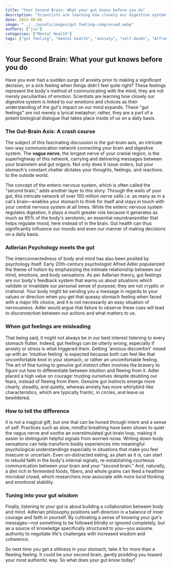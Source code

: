 ```yaml
---
title: "Your Second Brain: What your gut knows before you do"
description: "Scientists are learning how closely our digestive system is linked to our emotions and choices as their understanding of the gut's impact on our mind expands."
date: 2025-08-06
image: "../../assets/images/gut feeling-compressed.webp"
authors: ["jiu"]
categories: ["Mental Health"]
tags: ["gut feeling", "mental health", "anxiety", "self-doubt", "Alfred Adler", "psychology"]
---
```


## Your Second Brain: What your gut knows before you do
Have you ever had a sudden surge of anxiety prior to making a significant decision, or a sick feeling when things didn't feel quite right? These feelings represent the body's method of communicating with the mind; they are not merely peculiarities of emotion. Scientists are learning how closely our digestive system is linked to our emotions and choices as their understanding of the gut's impact on our mind expands. These "gut feelings" are not merely a lyrical metaphor; rather, they are a part of a potent biological dialogue that takes place inside of us on a daily basis.

### The Gut-Brain Axis: A crash course
The subject of this fascinating discussion is the gut-brain axis, an intricate two-way communication network connecting your brain and digestive system. The **vagus nerve**, the longest nerve of your cranial region, is the superhighway of this network, carrying and delivering messages between your brainstem and gut organs. Not only does it issue orders, but your stomach's constant chatter dictates your thoughts, feelings, and reactions to the outside world.

The concept of the enteric nervous system, which is often called the "second brain," adds another layer to this story. Through the walls of your gut, this intricate network of over 100 million nerve cells i.e. as many as in a cat's brain—enables your stomach to think for itself and stays in touch with your central nervous system at all times. While the enteric nervous system regulates digestion, it plays a much greater role because it generates as much as 95% of the body's serotonin, an essential neurotransmitter that helps regulate mood, here instead of in the brain. Gut health can thus significantly influence our moods and even our manner of making decisions on a daily basis.

### Adlerian Psychology meets the gut
The interconnectedness of body and mind has also been posited by psychology itself. Early 20th-century psychologist Alfred Adler popularized the theme of holism by emphasizing the intimate relationship between our mind, emotions, and body sensations. As per Adlerian theory, gut feelings are our body's feedback system that warns us about situations which validate or invalidate our personal sense of purpose; they are not cryptic or irrational. 
Your body might be sending you a message in regards to your values or direction when you get that queasy stomach feeling when faced with a major life choice, and it is not necessarily an easy situation of nervousness. Adler would argue that failure to observe these cues will lead to disconnection between our actions and what matters to us.

### When gut feelings are misleading
That being said, it might not always be in our best interest listening to every stomach flutter. Indeed, gut feelings can be utterly wrong, especially if anxiety or stress is what triggered them. Getting 'anxious discomfort' mixed up with an 'intuitive feeling' is expected because both can feel like that uncomfortable knot in your stomach, or rather an uncomfortable feeling. The art of fine tuning to genuine gut instinct often involves the bravery to figure out how to differentiate between intuition and fleeing from it. Adler placed a high value on courage: trusting ourselves despite doubting our fears, instead of fleeing from them. Genuine gut instincts emerge more clearly, steadily, and quietly, whereas anxiety has more whirlybird-like characteristics, which are typically frantic, in circles, and leave us bewildered.


### How to tell the difference
It is not a magical gift, but one that can be honed through intent and a sense of self. Practices such as slow, mindful breathing have been shown to quiet the vagus nerve and soothe an overstimulated gut-brain loop, making it easier to distinguish helpful signals from worried noise. Writing down body sensations can help transform bodily experiences into meaningful psychological understandings especially in situations that make you feel insecure or uncertain. Even un-distracted eating, as plain as it is, can start to rebuild faith in the body's internal signals, re-establishing courteous communication between your brain and your "second brain." And, naturally, a diet rich in fermented foods, fibers, and whole grains can feed a healthier microbial crowd, which researchers now associate with more lucid thinking and emotional stability.


### Tuning into your gut wisdom
Finally, listening to your gut is about building a collaboration between body and mind. Adlerian philosophy positions self-direction in a balance of inner courage and faith in yourself. By cultivating a sense of knowing your gut's messages—not something to be followed blindly or ignored completely, but as a source of knowledge specifically structured to you—you assume authority to negotiate life's challenges with increased wisdom and coherence.

So next time you get a stillness in your stomach, take it for more than a fleeting feeling. It could be your second brain, gently prodding you toward your most authentic way. 
So what does your gut know today?
